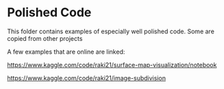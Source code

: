 # Polished Code
This folder contains examples of especially well polished code.
Some are copied from other projects

A few examples that are online are linked:

https://www.kaggle.com/code/raki21/surface-map-visualization/notebook

https://www.kaggle.com/code/raki21/image-subdivision
